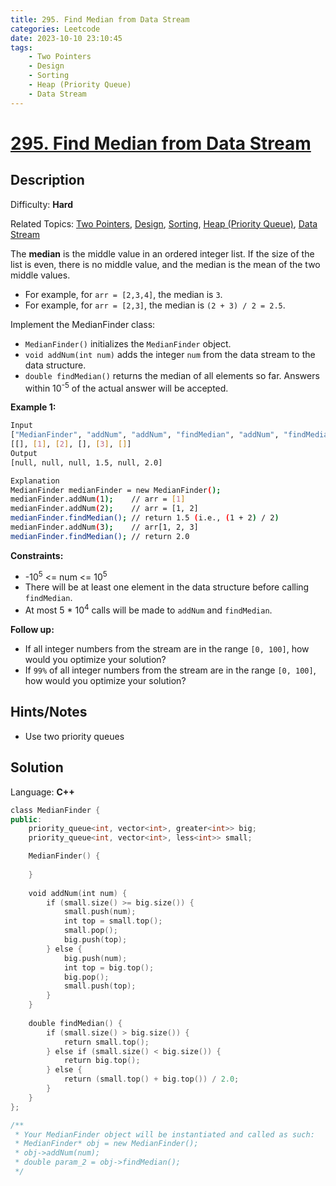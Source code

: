 ```yaml
---
title: 295. Find Median from Data Stream
categories: Leetcode
date: 2023-10-10 23:10:45
tags:
    - Two Pointers
    - Design
    - Sorting
    - Heap (Priority Queue)
    - Data Stream
---
```


# [295\. Find Median from Data Stream](https://leetcode.com/problems/find-median-from-data-stream/)

## Description

Difficulty: **Hard**

Related Topics: [Two Pointers](https://leetcode.com/tag/https://leetcode.com/tag/two-pointers//), [Design](https://leetcode.com/tag/https://leetcode.com/tag/design//), [Sorting](https://leetcode.com/tag/https://leetcode.com/tag/sorting//), [Heap (Priority Queue)](https://leetcode.com/tag/https://leetcode.com/tag/heap-priority-queue//), [Data Stream](https://leetcode.com/tag/https://leetcode.com/tag/data-stream//)

The **median** is the middle value in an ordered integer list. If the size of the list is even, there is no middle value, and the median is the mean of the two middle values.

* For example, for `arr = [2,3,4]`, the median is `3`.
* For example, for `arr = [2,3]`, the median is `(2 + 3) / 2 = 2.5`.

Implement the MedianFinder class:

* `MedianFinder()` initializes the `MedianFinder` object.
* `void addNum(int num)` adds the integer `num` from the data stream to the data structure.
* `double findMedian()` returns the median of all elements so far. Answers within 10<sup>-5</sup> of the actual answer will be accepted.

**Example 1:**

```bash
Input
["MedianFinder", "addNum", "addNum", "findMedian", "addNum", "findMedian"]
[[], [1], [2], [], [3], []]
Output
[null, null, null, 1.5, null, 2.0]

Explanation
MedianFinder medianFinder = new MedianFinder();
medianFinder.addNum(1);    // arr = [1]
medianFinder.addNum(2);    // arr = [1, 2]
medianFinder.findMedian(); // return 1.5 (i.e., (1 + 2) / 2)
medianFinder.addNum(3);    // arr[1, 2, 3]
medianFinder.findMedian(); // return 2.0
```

**Constraints:**

* -10<sup>5</sup> <= num <= 10<sup>5</sup>
* There will be at least one element in the data structure before calling `findMedian`.
* At most 5 * 10<sup>4</sup> calls will be made to `addNum` and `findMedian`.

**Follow up:**

* If all integer numbers from the stream are in the range `[0, 100]`, how would you optimize your solution?
* If `99%` of all integer numbers from the stream are in the range `[0, 100]`, how would you optimize your solution?

## Hints/Notes

* Use two priority queues

## Solution

Language: **C++**

```C++
class MedianFinder {
public:
    priority_queue<int, vector<int>, greater<int>> big;
    priority_queue<int, vector<int>, less<int>> small;

    MedianFinder() {
        
    }
    
    void addNum(int num) {
        if (small.size() >= big.size()) {
            small.push(num);
            int top = small.top();
            small.pop();
            big.push(top);
        } else {
            big.push(num);
            int top = big.top();
            big.pop();
            small.push(top);
        }
    }
    
    double findMedian() {
        if (small.size() > big.size()) {
            return small.top();
        } else if (small.size() < big.size()) {
            return big.top();
        } else {
            return (small.top() + big.top()) / 2.0;
        }
    }
};

/**
 * Your MedianFinder object will be instantiated and called as such:
 * MedianFinder* obj = new MedianFinder();
 * obj->addNum(num);
 * double param_2 = obj->findMedian();
 */
```
